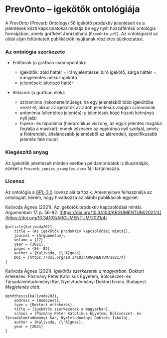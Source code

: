 # PrevOnto – igekötők ontológiája

A _PrevOnto_ (Preverb Ontology) 56 igekötő produktív jelentéseit és a jelentések közti kapcsolatokat mutatja be egy nyílt hozzáférésű ontológia formájában, amely gráfként ábrázolható (`PrevOnto.pdf`). Az ontológiáról az oldal alján feltüntetett publikációk nyújtanak részletes tájékoztatást.

### Az ontológia szerkezete

* Entitások (a gráfban csomópontok):
   * igekötők: zöld háttér = irányjelentéssel bíró igekötő, sárga háttér = irányjelentés nélküli igekötő
   * jelentések: áttetsző háttér

* Relációk (a gráfban élek):
   * szinonímia (rokonértelműség): ha egy jelentésből több igekötőbe vezet él, akkor az igekötők az adott jelentésük alapján szinonimák
   * antonímia (ellentétes jelentés): a jelentések közé húzott kétirányú nyíl jelzi
   * hipero- és hiponímia (hierarchikus viszony, az egyik jelentés magába foglalja a másikat): ennek jelzésére az egyirányú nyíl szolgál, amely a fölérendelt, általánosabb jelentésből az alárendelt, specifikusabb jelentés felé mutat

### Kiegészítő anyag

Az igekötők jelentéseit minden esetben példamondatok is illusztrálják, ezeket a `Preverb_senses_examples.docx` fájl tartalmazza.

### Licensz

Az ontológia a [GPL-3.0](https://github.com/kagnes/prevonto/blob/master/LICENSE) licensz alá tartozik. Amennyiben felhasználja az ontológiát, kérem, hogy hivatkozza az alábbi publikációk egyikét:

Kalivoda Ágnes (2021). Az igekötők produktív kapcsolódási mintái. _Argumentum 17._ p. 56-82. [https://doi.org/10.34103/ARGUMENTUM/2021/4](https://doi.org/10.34103/ARGUMENTUM/2021/4)

    @article{kalivoda2021,
        title = {Az igekötők produktív kapcsolódási mintái},
        journal = {Argumentum},
        volume = {17},
        year = {2021},
        pages = {56--82},
        author = {Kalivoda, {\'A}gnes},
        DOI = {https://doi.org/10.34103/ARGUMENTUM/2021/4}
    }

Kalivoda Ágnes (2021). _Igekötős szerkezetek a magyarban._ Doktori értekezés. Pázmány Péter Katolikus Egyetem, Bölcsészet- és Társadalomtudományi Kar, Nyelvtudományi Doktori Iskola. Budapest. _Megjelenés alatt._

	@phdthesis{kalivoda2021,
		address = {Budapest},
		type = {Doktori értekezés},
		title = {Igekötős szerkezetek a magyarban},
		school = {Pázmány Péter Katolikus Egyetem, Bölcsészet- és Társadalomtudományi Kar, Nyelvtudományi Doktori Iskola},
		author = {Kalivoda, {\'A}gnes},
		year = {2021}
	}

